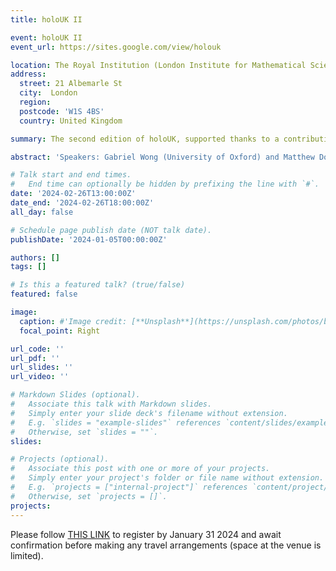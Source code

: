 ```yaml
---
title: holoUK II

event: holoUK II
event_url: https://sites.google.com/view/holouk

location: The Royal Institution (London Institute for Mathematical Sciences)
address:
  street: 21 Albemarle St
  city:  London
  region: 
  postcode: 'W1S 4BS'
  country: United Kingdom

summary: The second edition of holoUK, supported thanks to a contribution from FPUK and organized in collaboration with Damian Galante, Felix Haehl, and Mark Mezei.

abstract: 'Speakers: Gabriel Wong (University of Oxford) and Matthew Dodelson (CERN)'

# Talk start and end times.
#   End time can optionally be hidden by prefixing the line with `#`.
date: '2024-02-26T13:00:00Z'
date_end: '2024-02-26T18:00:00Z'
all_day: false

# Schedule page publish date (NOT talk date).
publishDate: '2024-01-05T00:00:00Z'

authors: []
tags: []

# Is this a featured talk? (true/false)
featured: false

image:
  caption: #'Image credit: [**Unsplash**](https://unsplash.com/photos/bzdhc5b3Bxs)'
  focal_point: Right

url_code: ''
url_pdf: ''
url_slides: ''
url_video: ''

# Markdown Slides (optional).
#   Associate this talk with Markdown slides.
#   Simply enter your slide deck's filename without extension.
#   E.g. `slides = "example-slides"` references `content/slides/example-slides.md`.
#   Otherwise, set `slides = ""`.
slides:

# Projects (optional).
#   Associate this post with one or more of your projects.
#   Simply enter your project's folder or file name without extension.
#   E.g. `projects = ["internal-project"]` references `content/project/deep-learning/index.md`.
#   Otherwise, set `projects = []`.
projects:
---
```


Please follow [THIS LINK](https://forms.gle/qzvDBJcmQ4ue2hWbA) to register by January 31 2024 and await confirmation before making any travel arrangements (space at the venue is limited).
